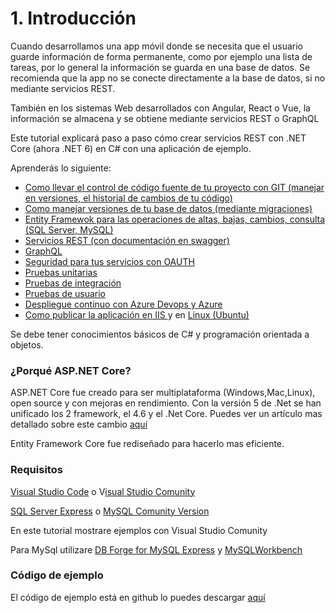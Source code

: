 # 1. Introducción

Cuando desarrollamos una app móvil donde se necesita que el usuario guarde información de forma permanente, como por ejemplo una lista de tareas, por lo general la información se guarda en una base de datos. Se recomienda que la app no se conecte directamente a la base de datos, si no mediante servicios REST.&#x20;

También en los sistemas Web desarrollados con Angular, React o Vue, la información se almacena y se obtiene mediante servicios REST o GraphQL

Este tutorial  explicará paso a paso cómo crear servicios REST con .NET Core (ahora .NET 6) en C# con una aplicación de ejemplo.&#x20;

Aprenderás lo siguiente:

* [Como llevar el control de código fuente de tu proyecto con GIT (manejar en versiones, el historial de cambios de tu código)](../3.-servicios-rest/3.10-git.md)
* [Como manejar versiones de tu base de datos (mediante migraciones)](../3.-servicios-rest/3.1-generar-versiones-de-tu-base-de-datos.md)
* [Entity Framewok para las operaciones de altas, bajas, cambios, consulta (SQL Server, MySQL)](../4.-creando-tu-primer-servicio/4.2-crear-las-tablas.md)
* [Servicios REST (con documentación en swagger)](../3.-servicios-rest/3.1-servicios-rest/)
* [GraphQL](../6.3-agregar-graphql/)&#x20;
* [Seguridad para tus servicios con OAUTH](../7.-seguridad/)
* [Pruebas unitarias](../8.-pruebas-unitarias/)
* [Pruebas de integración](../10.-pruebas-de-integracion/)
* [Pruebas de usuario](../9.-pruebas-de-integracion/)
* [Despliegue continuo con Azure Devops y Azure](../12.-entrega-continua-continuous-delivery/)
* [Como publicar la aplicación en IIS ](../10.-instalacion-en-windows-server-e-iis/16.1-instalar-el-iis-en-windows-server.md)y en [Linux (Ubuntu)](../11.-instalacion-en-linux/)

Se debe tener conocimientos básicos de C# y programación orientada a objetos.

### ¿Porqué ASP.NET Core?

ASP.NET Core fue creado para ser multiplataforma (Windows,Mac,Linux), open source y con mejoras en rendimiento. Con la versión 5 de .Net se han unificado los 2 framework, el 4.6 y el .Net Core. Puedes ver un artículo mas detallado sobre este cambio [aquí](https://devblogs.microsoft.com/dotnet/introducing-net-5/)

Entity Framework Core fue rediseñado para hacerlo mas eficiente.

### Requisitos

[Visual Studio Code](https://code.visualstudio.com/download) o V[isual Studio Comunity](https://visualstudio.microsoft.com/es/vs/community/)

[SQL Server Express](https://www.microsoft.com/es-mx/sql-server/sql-server-editions-express) o [MySQL Comunity Version](https://dev.mysql.com/downloads/mysql/)

En este tutorial mostrare ejemplos con Visual Studio Comunity&#x20;

Para MySql utilizare [DB Forge for MySQL Express](https://www.devart.com/dbforge/mysql/studio/download.html) y [MySQLWorkbench](https://dev.mysql.com/downloads/workbench/)&#x20;

### Código de ejemplo

El código de ejemplo está en github lo puedes descargar [aquí](https://github.com/apis3445/CaducaRest)
